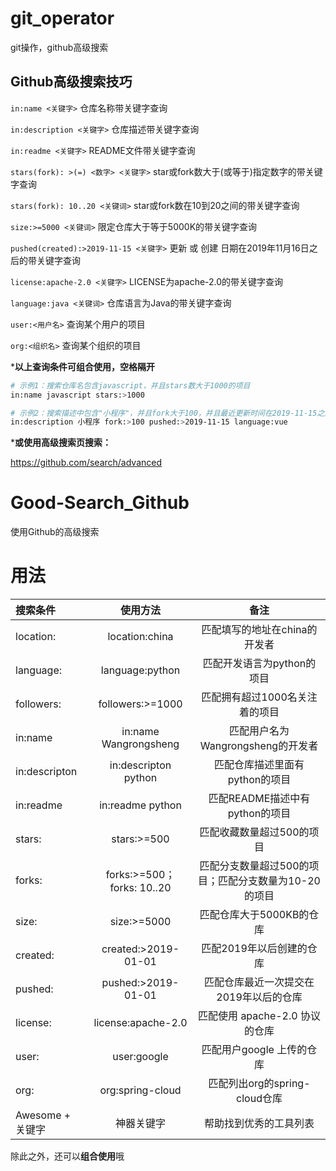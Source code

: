 # git_operator
git操作，github高级搜索
## Github高级搜索技巧	

`in:name <关键字>`
 仓库名称带关键字查询

`in:description <关键字>`
 仓库描述带关键字查询

`in:readme <关键字>`
 README文件带关键字查询



`stars(fork): >(=) <数字> <关键字>`
 star或fork数大于(或等于)指定数字的带关键字查询

`stars(fork): 10..20 <关键词>`
 star或fork数在10到20之间的带关键字查询



`size:>=5000 <关键词>`
 限定仓库大于等于5000K的带关键字查询

`pushed(created):>2019-11-15 <关键字>`
 更新 或 创建 日期在2019年11月16日之后的带关键字查询

`license:apache-2.0 <关键字>`
 LICENSE为apache-2.0的带关键字查询

`language:java <关键词>`
 仓库语言为Java的带关键字查询



`user:<用户名>`
 查询某个用户的项目

`org:<组织名>`
 查询某个组织的项目

***以上查询条件可组合使用，空格隔开**

```sh
# 示例1：搜索仓库名包含javascript，并且stars数大于1000的项目
in:name javascript stars:>1000

# 示例2：搜索描述中包含"小程序"，并且fork大于100，并且最近更新时间在2019-11-15之后的，并且使用开发语言为vue的项目
in:description 小程序 fork:>100 pushed:>2019-11-15 language:vue
```



***或使用高级搜索页搜索：**

<https://github.com/search/advanced>
# Good-Search_Github
使用Github的高级搜索

# 用法

| 搜索条件 | 使用方法 | 备注 |
| :-- | :--: | :--: |
| location: | location:china | 匹配填写的地址在china的开发者 |
| language: | language:python | 匹配开发语言为python的项目 |
| followers: | followers:>=1000 | 匹配拥有超过1000名关注着的项目 |
| in:name | in:name Wangrongsheng | 匹配用户名为Wangrongsheng的开发者 |
| in:descripton | in:descripton python | 匹配仓库描述里面有python的项目 |
| in:readme | in:readme python | 匹配README描述中有python的项目 |
| stars: | stars:>=500 | 匹配收藏数量超过500的项目 |
| forks: | forks:>=500；forks: 10..20 | 匹配分支数量超过500的项目；匹配分支数量为10-20的项目 |
| size: | size:>=5000 | 匹配仓库大于5000KB的仓库 |
| created: | created:>2019-01-01 | 匹配2019年以后创建的仓库 |
| pushed: | pushed:>2019-01-01 | 匹配仓库最近一次提交在2019年以后的仓库 |
| license: | license:apache-2.0 | 匹配使用 apache-2.0 协议的仓库 |
| user: | user:google | 匹配用户google 上传的仓库 |
| org: | org:spring-cloud | 匹配列出org的spring-cloud仓库 |
| Awesome + 关键字 | 神器关键字 | 帮助找到优秀的工具列表 |

除此之外，还可以**组合使用**哦

